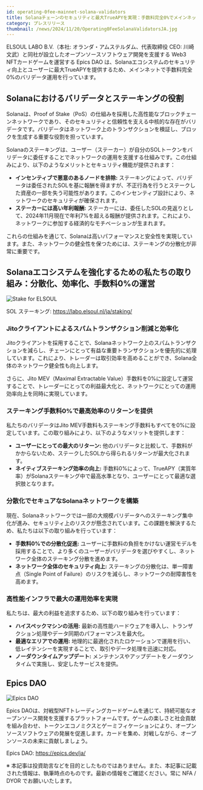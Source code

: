 ```yaml
---
id: operating-0fee-mainnet-solana-validators
title: Solanaチェーンのセキュリティと最大TrueAPYを実現：手数料完全0%でメインネットバリデータを運用中
category: プレスリリース
thumbnail: /news/2024/11/20/Operating0FeeSolanaValidatorsJA.jpg
---
```


ELSOUL LABO B.V.（本社: オランダ・アムステルダム、代表取締役 CEO: 川崎文武）と同社が設立したオープンソースソフトウェア開発を支援する Web3 NFTカードゲームを運営する Epics DAO は、Solanaエコシステムのセキュリティ向上とユーザーに最大TrueAPYを提供するため、メインネットで手数料完全0%のバリデータ運用を行っています。

## Solanaにおけるバリデータとステーキングの役割

Solanaは、Proof of Stake（PoS）の仕組みを採用した高性能なブロックチェーンネットワークであり、そのセキュリティと信頼性を支える中核的な存在がバリデータです。バリデータはネットワーク上のトランザクションを検証し、ブロックを生成する重要な役割を担っています。

Solanaのステーキングは、ユーザー（ステーカー）が自分のSOLトークンをバリデータに委任することでネットワークの運用を支援する仕組みです。この仕組みにより、以下のようなメリットとセキュリティ機能が提供されます：

- **インセンティブで悪意のあるノードを排除:** ステーキングによって、バリデータは委任されたSOLを基に報酬を得ますが、不正行為を行うとステークした資産の一部を失う可能性があります。このインセンティブ設計により、ネットワークのセキュリティが確保されます。
- **ステーカーには高い年利報酬:** ステーカーには、委任したSOLの見返りとして、2024年11月現在で年利7%を超える報酬が提供されます。これにより、ネットワークに参加する経済的なモチベーションが生まれます。

これらの仕組みを通じて、Solanaは高いパフォーマンスと安全性を実現しています。また、ネットワークの健全性を保つためには、ステーキングの分散化が非常に重要です。

## Solanaエコシステムを強化するための私たちの取り組み：分散化、効率化、手数料0%の運営

![Stake for ELSOUL](/news/2024/11/20/StakeForELSOULJA.jpg)

SOL ステーキング: https://labo.elsoul.nl/ja/staking/

### Jitoクライアントによるスパムトランザクション削減と効率化

Jitoクライアントを採用することで、Solanaネットワーク上のスパムトランザクションを減らし、チェーンにとって有益な重要トランザクションを優先的に処理しています。これにより、トレーダーは取引効率を高めることができ、Solana全体のネットワーク健全性も向上します。

さらに、Jito MEV（Maximal Extractable Value）手数料を0%に設定して運営することで、トレーダーにとっての利益最大化と、ネットワークにとっての運用効率向上を同時に実現しています。

### ステーキング手数料0%で最高効率のリターンを提供

私たちのバリデータはJito MEV手数料もステーキング手数料もすべてを0%に設定しています。この取り組みにより、以下のようなメリットを提供します：

- **ユーザーにとっての最大のリターン:** 他のバリデータと比較して、手数料がかからないため、ステークしたSOLから得られるリターンが最大化されます。
- **ネイティブステーキング効率の向上:** 手数料0%によって、TrueAPY（実質年率）がSolanaステーキング中で最高水準となり、ユーザーにとって最適な選択肢となります。

### 分散化でセキュアなSolanaネットワークを構築

現在、Solanaネットワークでは一部の大規模バリデータへのステーキング集中化が進み、セキュリティ上のリスクが懸念されています。この課題を解決するため、私たちは以下の取り組みを行っています：

- **手数料0%での分散化促進:** ユーザーに手数料の負担をかけない運営モデルを採用することで、より多くのユーザーがバリデータを選びやすくし、ネットワーク全体のステーキング分散を進めます。
- **ネットワーク全体のセキュリティ向上:** ステーキングの分散化は、単一障害点（Single Point of Failure）のリスクを減らし、ネットワークの耐障害性を高めます。

### 高性能インフラで最大の運用効率を実現

私たちは、最大の利益を追求するため、以下の取り組みを行っています：

- **ハイスペックマシンの活用:** 最新の高性能ハードウェアを導入し、トランザクション処理やデータ同期のパフォーマンスを最大化。
- **最適なエリアでの運用:** 地理的に最適化されたロケーションで運用を行い、低レイテンシーを実現することで、取引やデータ処理を迅速に対応。
- **ノーダウンタイムアップデート:** メンテナンスやアップデートをノーダウンタイムで実施し、安定したサービスを提供。

## Epics DAO

![Epics DAO](/news/2024/11/06/EpicsDAO.jpg)

Epics DAOは、対戦型NFTトレーディングカードゲームを通じて、持続可能なオープンソース開発を支援するプラットフォームです。ゲームの楽しさと社会貢献を組み合わせ、トークンエコノミクスとゲーミフィケーションにより、オープンソースソフトウェアの発展を促進します。カードを集め、対戦しながら、オープンソースの未来に貢献しましょう。

Epics DAO: https://epics.dev/ja/

※ 本記事は投資助言などを目的としたものではありません。また、本記事に記載された情報は、執筆時点のものです。最新の情報をご確認ください。常に NFA / DYOR でお願いいたします。
